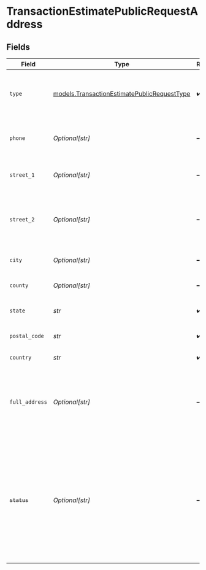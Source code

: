 # TransactionEstimatePublicRequestAddress


## Fields

| Field                                                                                                                                                                   | Type                                                                                                                                                                    | Required                                                                                                                                                                | Description                                                                                                                                                             |
| ----------------------------------------------------------------------------------------------------------------------------------------------------------------------- | ----------------------------------------------------------------------------------------------------------------------------------------------------------------------- | ----------------------------------------------------------------------------------------------------------------------------------------------------------------------- | ----------------------------------------------------------------------------------------------------------------------------------------------------------------------- |
| `type`                                                                                                                                                                  | [models.TransactionEstimatePublicRequestType](../models/transactionestimatepublicrequesttype.md)                                                                        | :heavy_check_mark:                                                                                                                                                      | Type of the address. Must be either<br/>                        SHIP_TO or BILL_TO.                                                                                     |
| `phone`                                                                                                                                                                 | *Optional[str]*                                                                                                                                                         | :heavy_minus_sign:                                                                                                                                                      | Phone number associated with the customer.                                                                                                                              |
| `street_1`                                                                                                                                                              | *Optional[str]*                                                                                                                                                         | :heavy_minus_sign:                                                                                                                                                      | Primary street address of the customer.                                                                                                                                 |
| `street_2`                                                                                                                                                              | *Optional[str]*                                                                                                                                                         | :heavy_minus_sign:                                                                                                                                                      | Additional street address details, such as an apartment or suite number.                                                                                                |
| `city`                                                                                                                                                                  | *Optional[str]*                                                                                                                                                         | :heavy_minus_sign:                                                                                                                                                      | City where the customer resides.                                                                                                                                        |
| `county`                                                                                                                                                                | *Optional[str]*                                                                                                                                                         | :heavy_minus_sign:                                                                                                                                                      | County or district of the customer.                                                                                                                                     |
| `state`                                                                                                                                                                 | *str*                                                                                                                                                                   | :heavy_check_mark:                                                                                                                                                      | State or province of the address.                                                                                                                                       |
| `postal_code`                                                                                                                                                           | *str*                                                                                                                                                                   | :heavy_check_mark:                                                                                                                                                      | Postal code of the address.                                                                                                                                             |
| `country`                                                                                                                                                               | *str*                                                                                                                                                                   | :heavy_check_mark:                                                                                                                                                      | Country of the address.                                                                                                                                                 |
| `full_address`                                                                                                                                                          | *Optional[str]*                                                                                                                                                         | :heavy_minus_sign:                                                                                                                                                      | Complete address string of the customer, which can be used as an alternative to individual fields.                                                                      |
| ~~`status`~~                                                                                                                                                            | *Optional[str]*                                                                                                                                                         | :heavy_minus_sign:                                                                                                                                                      | : warning: ** DEPRECATED **: This will be removed in a future release, please migrate away from it as soon as possible.<br/><br/>Status of the address. Deprecated and ignored. |